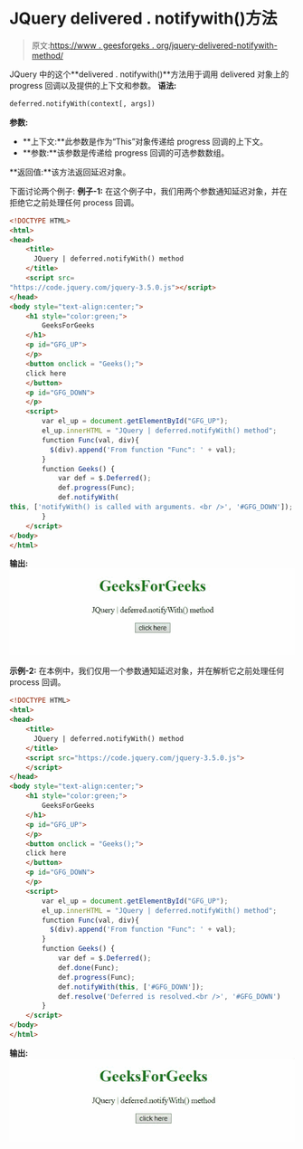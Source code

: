 # JQuery delivered . notifywith()方法

> 原文:[https://www . geesforgeks . org/jquery-delivered-notifywith-method/](https://www.geeksforgeeks.org/jquery-deferred-notifywith-method/)

JQuery 中的这个**delivered . notifywith()**方法用于调用 delivered 对象上的 progress 回调以及提供的上下文和参数。
**语法:**

```html
deferred.notifyWith(context[, args])

```

**参数:**

*   **上下文:**此参数是作为“This”对象传递给 progress 回调的上下文。
*   **参数:**该参数是传递给 progress 回调的可选参数数组。

**返回值:**该方法返回延迟对象。

下面讨论两个例子:
**例子-1:** 在这个例子中，我们用两个参数通知延迟对象，并在拒绝它之前处理任何 process 回调。

```html
<!DOCTYPE HTML> 
<html>  
<head> 
    <title> 
      JQuery | deferred.notifyWith() method
    </title>
    <script src=
"https://code.jquery.com/jquery-3.5.0.js"></script> 
</head>   
<body style="text-align:center;">
    <h1 style="color:green;">  
        GeeksForGeeks  
    </h1> 
    <p id="GFG_UP"> 
    </p>
    <button onclick = "Geeks();">
    click here
    </button>
    <p id="GFG_DOWN"> 
    </p>
    <script> 
        var el_up = document.getElementById("GFG_UP");
        el_up.innerHTML = "JQuery | deferred.notifyWith() method";
        function Func(val, div){
          $(div).append('From function "Func": ' + val);
        }
        function Geeks() {
            var def = $.Deferred();
            def.progress(Func);
            def.notifyWith(
this, ['notifyWith() is called with arguments. <br />', '#GFG_DOWN']);
        } 
    </script> 
</body>   
</html>       

```

**输出:**
![](img/70e25a43664da2e16cd2310245166343.png)

**示例-2:** 在本例中，我们仅用一个参数通知延迟对象，并在解析它之前处理任何 process 回调。

```html
<!DOCTYPE HTML> 
<html>  
<head> 
    <title> 
      JQuery | deferred.notifyWith() method
    </title>
    <script src="https://code.jquery.com/jquery-3.5.0.js">
    </script> 
</head>   
<body style="text-align:center;">
    <h1 style="color:green;">  
        GeeksForGeeks  
    </h1> 
    <p id="GFG_UP"> 
    </p>
    <button onclick = "Geeks();">
    click here
    </button>
    <p id="GFG_DOWN"> 
    </p>
    <script> 
        var el_up = document.getElementById("GFG_UP");
        el_up.innerHTML = "JQuery | deferred.notifyWith() method";
        function Func(val, div){
          $(div).append('From function "Func": ' + val);
        }
        function Geeks() {
            var def = $.Deferred();
            def.done(Func);
            def.progress(Func);
            def.notifyWith(this, ['#GFG_DOWN']);
            def.resolve('Deferred is resolved.<br />', '#GFG_DOWN')
        } 
    </script> 
</body>   
</html>  
```

**输出:**
![](img/d7bb046ae32315819079d56cd06cc8d6.png)